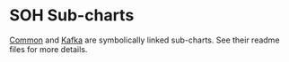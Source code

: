 # SOH Sub-charts
[Common](common/GMS_SUBCHART_README.md) and [Kafka](kafka/GMS_SUBCHART_README.md) are symbolically 
linked sub-charts. See their readme files for more details. 
